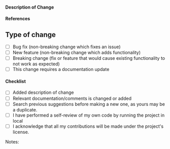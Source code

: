 #### Description of Change

<!--
Thank you for your Pull Request. Please provide a description above and review
the requirements below.

Contributors guide: https://github.com/andersonsevla/onlinebookstore/blob/master/CONTRIBUTING.md
-->

#### References
<!-- Add any reference to previous pull-request or issue -->

## Type of change
<!-- Remove items that do not apply. For completed items, change [ ] to [x]. -->

- [ ] Bug fix (non-breaking change which fixes an issue)
- [ ] New feature (non-breaking change which adds functionality)
- [ ] Breaking change (fix or feature that would cause existing functionality to not work as expected)
- [ ] This change requires a documentation update

#### Checklist
<!-- Remove items that do not apply. For completed items, change [ ] to [x]. -->

- [ ] Added description of change
- [ ] Relevant documentation/comments is changed or added
- [ ] Search previous suggestions before making a new one, as yours may be a duplicate.
- [ ] I have performed a self-review of my own code by running the project in local
- [ ] I acknowledge that all my contributions will be made under the project's license.

Notes: <!-- Please add a one-line description for developers or pull request viewers -->

